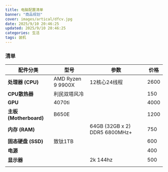```yaml
---
title: 电脑配置清单
banner: "商品规划"
cover: images/artical/dfcv.jpg
date: 2025/9/10 20:46:25
updated: 2025/9/10 20:46:25
categories: 生活
tags: 装机
---
```


### 清单

| 配件分类                 | 型号                | 参数                            | 价格   |
| -------------------- | ----------------- | ----------------------------- | ---- |
| **处理器 (CPU)**        | AMD Ryzen 9 9900X | 12核心24线程                       | 2600 |
| **CPU散热器**           | 利民双塔风冷            |                               | 150  |
| **GPU**              | 4070ti            |                               | 4000 |
| **主板 (Motherboard)** | B650E             |                               | 1200 |
| **内存 (RAM)**         |                   | 64GB (32GB x 2) DDR5 6800MHz+ | 750  |
| **固态硬盘 (SSD)**       | 致钛1TB             |                               | 600  |
| **电源**               |                   |                               | 400  |
| **显示器**              |                   | 2k 144hz                      | 500  |
|                      |                   |                               |      |
